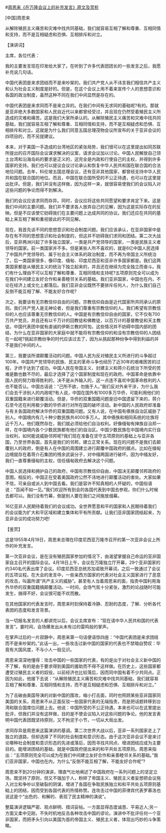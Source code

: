 #[周恩来《在万隆会议上的补充发言》原文及赏析](https://www.vrrw.net/wx/14522.html)

[中国]周恩来

从解除殖民主义痛苦和灾难中找共同基础，我们就容易互相了解和尊重、互相同情和支持，而不是互相疑虑和恐惧、互相排斥和对立。

【演讲词】

主席，各位代表：

我的主要发言现在印发给大家了。在听到了许多代表团团长的一些发言之后，我愿补充说几句话。

中国代表团是来求团结而不是来吵架的。我们共产党人从不讳言我们相信共产主义和认为社会主义制度是好的。但是，在这个会议上用不着来宣传个人的思想意识和各国的政治制度，虽然这种不同在我们中间显然是存在的。

中国代表团是来求同而不是来立异的。在我们中间有无求同的基础呢?有的。那就是亚非绝大多数国家和人民自近代以来都曾经受过，并且现在仍然受着殖民主义所造成的灾难和痛苦。这是我们大家所承认的。从解除殖民主义痛苦和灾难中找共同基础，我们就容易互相了解和尊重、互相同情和支持，而不是互相疑虑和恐惧、互相排斥和对立。这就是为什么我们同意五国总理茂物会议所宣布的关于亚非会议的四项目的，而不另提建议。

本来，对于美国一手造成的台湾地区的紧张局势，我们很可以在这里提出如同苏联所提出的召开国际会议谋求解决的议案，请求会议加以讨论。中国人民解放自己领土台湾和沿海岛屿的要求是正义的，这完全是内政和行使自己的主权，并得到许多国家的支持。我们也可以提议会议讨论承认和恢复中华人民共和国在联合国的合法地位问题。去年，科伦坡五国总理会议，还有亚非其他国家，都曾经支持中华人民共和国在联合国的地位。而且，中国在联合国所受的不公正待遇，也可以在这里提出批评。但是，我们并没有这样做，因为这样一来，就很容易使我们的会议陷入对这些问题的争论而得不到解决。

我们的会议应该求同而存异。同时，会议应将这些共同愿望和要求肯定下来。这是我们中间的主要问题。我们并不要求各人放弃自己的见解，因为这是实际存在的反映。但是不应该使它妨碍我们在主要问题上达成共同的协议。我们还应在共同的基础上来互相了解和重视彼此的不同见解。



现在，我首先谈不同的思想意识和社会制度问题。我们应该承认，在亚非国家中是存在有不同的思想意识和社会制度的，但这并不妨碍我们求同和团结。第二次大战后，亚非两洲兴起了许多独立国家，一类是共产党领导的国家，一类是民族主义者领导的国家。前一类国家并不多。但是某些人所不喜欢的，就是6亿中国人民选择了中国共产党领导的、属于社会主义体系的政治制度，而不再为帝国主义所统治了。后一类国家很多，像印度、缅甸、印度尼西亚和亚非许多国家都是。我们这两类国家都是从殖民主义的统治下独立起来的，并且还在继续为完全独立而奋斗。我们有什么理由不可以互相了解和尊重、互相同情和支持呢?五项原则完全可以成为在我们中间建立友好合作和亲善睦邻关系的基础。我们亚非国家，中国也在内，不论在经济上或文化上都落后。我们亚非会议既然不要排斥任何人，为什么我们自己反倒不能互相了解、不能友好合作呢?

次之，我要谈有无宗教信仰自由的问题。宗教信仰自由是近代国家所共同承认的原则。我们共产党人是无神论者，但是我们尊重有宗教信仰的人。我们希望有宗教信仰的人也应该尊重无宗教信仰的人。中国是有宗教信仰自由的国家，它不仅有700万共产党员，并且还有以千万计的回教徒和佛教徒，以百万计的基督教徒和天主教徒。中国代表团中就有虔诚的伊斯兰教的阿訇。这些情况并不妨碍中国内部的团结，为什么在亚非国家的大家庭中就不能将有宗教信仰的和没有宗教信仰的人团结在一起呢?挑起宗教纷争的时代应该过去了，因为从挑起那种纷争中得到利益的并不是我们中间的人。

第三，我要谈所谓颠覆活动的问题。中国人民为反对殖民主义所进行的斗争超过100年。中国共产党领导的民族、民主的革命斗争也经历了近30年的艰难困苦的过程，才终于达到了成功。中国人民在帝国主义、封建主义和蒋介石统治下所受的苦难是数也数不尽的，最后才选择了这个国家制度和现在的政府。中国革命是依靠中国人民的努力取得胜利的，决不是从外输入的，这一点连不喜欢中国革命胜利的人也不能否认。中国古话说：“己所不欲，勿施于人。”我们反对外来干涉，为什么我们会去干涉别人的内政呢?有人说，中国在国外有1000多万华侨，可能利用他们的双重国籍来进行颠覆活动。但是，华侨的双重国籍问题是旧中国遗留下来的，蒋介石至今还在利用极少数的华侨进行对所在国的破坏活动。新中国的人民政府却准备与有关各国政府解决华侨的双重国籍问题。又有人说，在中国有傣族自治区威胁了别人。中国境内有几十种少数民族共4000多万人。其中傣族和相同系统的壮族将近千万人。他们既然存在，我们就必须给他们自治权利。好像缅甸有掸族自治邦一样，在中国境内各个少数民族都有他们的自治区。中国少数民族在中国境内实行自治权利，如何能说威胁邻邦呢?我们现在准备在坚守五项原则的基础上与亚非各国，乃至世界各国，首先是我们的邻邦，建立正常关系。现在的问题不是我们去颠覆别人的政府，倒是有人在中国的周围建立进行颠覆中国政府的据点。比如在缅甸边境就存在着蒋介石集团的残余武装分子，对中缅两国进行破坏。因为中缅友好，我们一直尊重缅甸的主权，信任缅甸政府去解决这个问题。

中国人民选择和拥护自己的政府，中国有宗教信仰自由，中国决无颠覆邻邦政府的意图。相反的，中国正在受着美国政府公然不讳地进行颠覆活动的害处。大家如果不信，可亲自或派人到中国去看。我们是容许不知真相的人怀疑的，中国俗语说：“百闻不如一见。”我们欢迎所有到会的各国代表到中国去参观，你们什么时候去都可以。我们没有竹幕，倒是别人要在我们之间施放烟幕。

16亿亚非人民期待着我们的会议成功。全世界愿意和平的国家和人民期待着我们的会议能为扩大和平区域和建立集体和平有所贡献。让我们亚非国家团结起来，为亚非会议的成功努力吧!

【鉴赏】

这是1955年4月19日，周恩来总理在印度尼西亚万隆市召开的第一次亚非会议上所作的补充发言。

第一次亚非会议，是在没有殖民国家参加的情况下，由渴望掌握自己命运的亚非国家自主召开的国际会议。4月18日上午，会议在万隆独立厅开幕，29个亚非国家的约340名代表出席了会议。印度尼西亚总统苏加诺致开幕词，之后一致通过了会议的五项议程。在大会的发言中，一些亲西方国家的代表对社会主义国家进行了恶意的攻击，叫嚣所谓“共产主义的威胁”。甚至有人当着周恩来的面，指责中国利用海外华侨的双重国籍搞颠覆活动。一时间，会场气氛十分紧张，激烈的论战随时可能发生，搞得不好，会议很可能不欢而散。

在其他国家的代表发言时，周恩来时刻保持着冷静、忍耐的态度，了解、分析各代表团的态度和发言背景。

当一切报名发言的人都讲完以后，会议主席宣布：“现在请中华人民共和国的代表发言”。霎时间，会场爆发出从未有过的雷鸣般的掌声。

在掌声过后的一片寂静中，周恩来第一句话便语惊四座：“中国代表团是来求团结而不是来吵架的。”此话一出，一些攻击过新中国的国家的代表也不禁暗自赞叹：毕竟有大国风度，不与小人一般见识。

周恩来深深地懂得：攻击中国的一些国家的代表，有的是出于对社会主义新中国的不了解，有的是由于要求得到美国的援助而不得不这样做。在历史上，这些国家都遭受过殖民主义者的奴役，以前经济也比较落后，因而同中国有着不少共同点。正因为如此，他接下去说：“从解除殖民主义痛苦和灾难中找共同基础，我们就容易互相了解和尊重、互相同情和支持，而不是互相疑虑和恐惧、互相排斥和对立。”

为了击破由美国导演的对新中国的围攻，缩小打击面，同时也照顾某些亚非国家同美国的关系，周恩来不从正面反驳一些国家代表的无端指责，而是把话题转移到台湾和联合国席位问题上去。他说：中国所受的不公正待遇，本来也可以在这里提出批评，但我们并没有这样做，目的是不使会议陷入对这些问题的争论。他的发言表明中国代表团既坚持原则，又不拘泥于小节，一切从大局出发。

求同存异是周恩来这篇演讲的基调。第二次世界大战以后，亚非一系列国家走上了独立的道路，但却选择了不同的社会制度和意识形态。由于这次亚非会议不是来讨论哪种社会制度和意识形态的先进或落后，因而寻找共同点、增进团结应成为主要目的。能增进团结的基础，就是中国政府提出来的和平共处五项原则。周恩来指出：“五项原则完全可以成为在我们中间建立友好合作和亲善睦邻关系的基础。”我们亚非国家，中国也在内，为什么“反倒不能互相了解，不能友好合作呢”?

周恩来不到20分钟的演讲，理直气壮地阐述了中国政府在一系列问题上的坚定立场，既坚持了原则，但又不强加于人，粉碎了帝国主义、殖民主义者妄想把会议拖入对立和争吵以至破裂的阴谋，增进了各国在争取民族独立和和平共处五项原则基础上的团结，因而受到各国代表的热情称赞。连攻击过中国的菲律宾代表罗慕洛也说这是个“出色的、和解的、表现了民主精神的演说”。

整篇演讲逻辑严密、观点鲜明、措词妥帖。一方面显得态度诚恳、平易近人;另一方面又柔中见刚，不失时机地反击各种攻击中国的谬论。演讲中不批评任何一个亚非国家，而把矛头引向以美国为首的帝国主义、殖民主义者，体现出巧妙的斗争策略。

